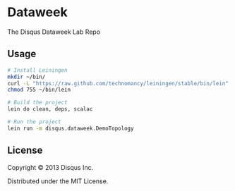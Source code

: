 # Dataweek

The Disqus Dataweek Lab Repo

## Usage

```bash
# Install Leiningen
mkdir ~/bin/
curl -L "https://raw.github.com/technomancy/leiningen/stable/bin/lein" > ~/bin/lein
chmod 755 ~/bin/lein

# Build the project
lein do clean, deps, scalac

# Run the project
lein run -m disqus.dataweek.DemoTopology
```

## License

Copyright © 2013 Disqus Inc.

Distributed under the MIT License.
